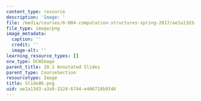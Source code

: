 ```yaml
---
content_type: resource
description: 'Image: '
file: /media/courses/6-004-computation-structures-spring-2017/ae1a13d3a3a915246744e406718b9346_Slide06.png
file_type: image/png
image_metadata:
  caption: ''
  credit: ''
  image-alt: ''
learning_resource_types: []
ocw_type: OCWImage
parent_title: 20.1 Annotated Slides
parent_type: CourseSection
resourcetype: Image
title: Slide06.png
uid: ae1a13d3-a3a9-1524-6744-e406718b9346
---
```

